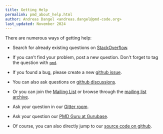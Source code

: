 ```yaml
---
title: Getting Help
permalink: pmd_about_help.html
author: Andreas Dangel <andreas.dangel@pmd-code.org>
last_updated: November 2024
---
```


There are numerous ways of getting help:

*   Search for already existing questions on [StackOverflow](https://stackoverflow.com/).

*   If you can't find your problem, post a new question. Don't forget to tag the question with [`pmd`](https://stackoverflow.com/questions/tagged/pmd).

*   If you found a bug, please create a new [github issue](https://github.com/pmd/pmd/issues).

*   You can also ask questions on [github discussions](https://github.com/pmd/pmd/discussions).

*   Or you can join the [Mailing List](https://lists.sourceforge.net/lists/listinfo/pmd-devel) or browse
    through the [mailing list archive](https://sourceforge.net/p/pmd/mailman/pmd-devel/).

*   Ask your question in our [Gitter room](https://app.gitter.im/#/room/#pmd_pmd:gitter.im).

*   Ask your question our [PMD Guru at Gurubase](https://gurubase.io/g/pmd).

*   Of course, you can also directly jump to our [source code on github](https://github.com/pmd/pmd).
